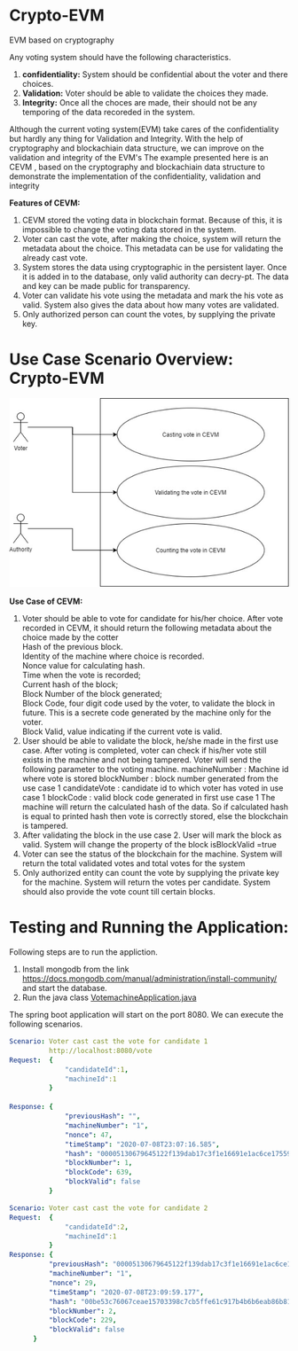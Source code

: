 # Crypto-EVM
EVM based on cryptography

Any voting system should have the following characteristics.
1) **confidentiality:** System should be confidential about the voter and there choices.
2) **Validation:** Voter should be able to validate the choices they made.
3) **Integrity:** Once all the choces are made, their should not be any temporing of the data recoreded in the system.

Although the current voting system(EVM) take cares of the confidentiality but hardly any thing for Validation and Integrity.
With the help of cryptography and blockachiain data structure, we can improve on the validation and integrity of the EVM's
The example presented here is an CEVM , based on the cryptography and  blockachiain data structure to demonstrate the implementation of the confidentiality, validation and integrity

**Features of CEVM:**
1) CEVM stored the voting data in blockchain format. Because of this, it is impossible to change the voting data stored in the system.
2) Voter can cast the vote, after making the choice, system will return the metadata about the choice. This metadata can be use for validating the already cast vote.
3) System stores the data using cryptographic in the persistent layer. Once it is added in to the database, only valid authority can decry-pt. The data and key can be made public for transparency.
4)  Voter can validate his vote using the metadata and mark the his vote as valid. System also gives the data about how many votes are validated.
5) Only authorized person can count the votes, by supplying the private key. 

# Use Case Scenario Overview: Crypto-EVM

![alt text](img/CEVM_use_case_diagram.jpg)

**Use Case of CEVM:**
1) Voter should be able to vote for candidate for his/her choice. After vote recorded in CEVM, it should return the following metadata about the choice made by the cotter </br>
     Hash of the previous block.</br>
     Identity of the machine where choice is recorded.</br>
     Nonce value for calculating hash.</br>
     Time when the vote is recorded;</br>
     Current hash of the block;</br>
     Block Number of the block generated;</br>
     Block Code, four digit code used by the voter, to validate the block in future. This is a secrete code generated by the machine only for the voter.</br>
     Block Valid,  value indicating if the current vote is valid.</br>
2) User should be able to validate the block, he/she made in the first use case. After voting is completed,  voter can check if his/her vote still exists in the machine and not being tampered. 
	Voter will send the following parameter to the voting machine.
		machineNumber  : Machine id  where vote is stored
                blockNumber : block number generated from the use case 1
		candidateVote : candidate id to which voter has voted in use case 1
		blockCode : valid block code generated in first use case 1
 	The machine will return the calculated hash of the data. So  if calculated hash is equal to printed hash then vote is correctly stored, else the blockchain is tampered.
3) After validating the block in the use case 2. User will mark the block as valid. System will change the property of the block isBlockValid =true
4) Voter can see the status of the blockchain for the machine. System will return the total validated votes and total votes for the system  
5)  Only authorized entity can count the vote by supplying the private key for the machine. System will return the votes per candidate. System should also provide the vote count till certain blocks.

# Testing and Running the Application:
Following steps are to run the appliction.

1)  Install mongodb from the link https://docs.mongodb.com/manual/administration/install-community/ and start the database.
2) Run the java class [VotemachineApplication.java](src/main/java/com/piyush/blockchain/votemachine/VotemachineApplication.java) 

The spring boot application will start on the port 8080. We can execute the following scenarios.

```yaml
Scenario: Voter cast cast the vote for candidate 1
          http://localhost:8080/vote
Request:  {
              "candidateId":1,
              "machineId":1
          }   
                 
Response: {
              "previousHash": "",
              "machineNumber": "1",
              "nonce": 47,
              "timeStamp": "2020-07-08T23:07:16.585",
              "hash": "00005130679645122f139dab17c3f1e16691e1ac6ce1755949929a455c5caa80",
              "blockNumber": 1,
              "blockCode": 639,
              "blockValid": false
          }
```
```yaml
Scenario: Voter cast cast the vote for candidate 2
Request:  {
    	      "candidateId":2,
              "machineId":1
          }
Response: {
	      "previousHash": "00005130679645122f139dab17c3f1e16691e1ac6ce1755949929a455c5caa80",
	      "machineNumber": "1",
	      "nonce": 29,
	      "timeStamp": "2020-07-08T23:09:59.177",
	      "hash": "00be53c76067ceae15703398c7cb5ffe61c917b4b6b6eab86b81ca385854ef3b",
	      "blockNumber": 2,
	      "blockCode": 229,
	      "blockValid": false
	  }





